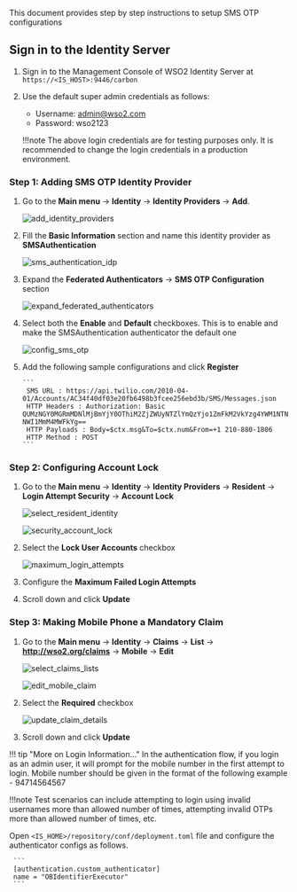 This document provides step by step instructions to setup SMS OTP configurations

## Sign in to the Identity Server

1. Sign in to the Management Console of WSO2 Identity Server at `https://<IS_HOST>:9446/carbon`

2. Use the default super admin credentials as follows:
    - Username: admin@wso2.com
    - Password: wso2123

    !!!note
        The above login credentials are for testing purposes only. It is recommended to change the login credentials in
        a production environment.

### Step 1: Adding SMS OTP Identity Provider

1. Go to the **Main menu** -> **Identity** -> **Identity Providers** -> **Add**.

      ![add_identity_providers](../assets/img/get-started/quick-start-guide/go-to-add-identity-providers.png)

2. Fill the **Basic Information** section and name this identity provider as **SMSAuthentication**

      ![sms_authentication_idp](../assets/img/get-started/quick-start-guide/sms-authentication-idp.png)

3. Expand the **Federated Authenticators** -> **SMS OTP Configuration** section

      ![expand_federated_authenticators](../assets/img/get-started/quick-start-guide/expand-federated-authenticators.png)

4. Select both the **Enable** and **Default** checkboxes. This is to enable and make the SMSAuthentication authenticator the default one

      ![config_sms_otp](../assets/img/get-started/quick-start-guide/config-sms-otp.png)

5. Add the following sample configurations and click **Register**

       ```
        SMS URL : https://api.twilio.com/2010-04-01/Accounts/AC34f40df03e20fb6498b3fcee256ebd3b/SMS/Messages.json
        HTTP Headers : Authorization: Basic QUMzNGY0MGRmMDNlMjBmYjY0OThiM2ZjZWUyNTZlYmQzYjo1ZmFkM2VkYzg4YWM1NTNiMmFiZjc4 NWI1MmM4MWFkYg==
        HTTP Payloads : Body=$ctx.msg&To=$ctx.num&From=+1 210-880-1806
        HTTP Method : POST
       ```

### Step 2: Configuring Account Lock

1. Go to the **Main menu** -> **Identity** -> **Identity Providers** -> **Resident** -> **Login Attempt Security** -> **Account Lock**

      ![select_resident_identity](../assets/img/get-started/quick-start-guide/go-to-resident-identity-providers.png)

      ![security_account_lock](../assets/img/get-started/quick-start-guide/login-security-account-lock.png)

2. Select the **Lock User Accounts** checkbox

      ![maximum_login_attempts](../assets/img/get-started/quick-start-guide/maximum-failed-login-attempts.png)

3. Configure the **Maximum Failed Login Attempts** 

4. Scroll down and click **Update**

### Step 3: Making Mobile Phone a Mandatory Claim

1. Go to the **Main menu** -> **Identity** -> **Claims** -> **List** -> **http://wso2.org/claims** -> **Mobile** -> **Edit**

      ![select_claims_lists](../assets/img/get-started/quick-start-guide/go-to-claims-lists.png)

      ![edit_mobile_claim](../assets/img/get-started/quick-start-guide/edit-mobile-claim.png)

2. Select the **Required** checkbox

      ![update_claim_details](../assets/img/get-started/quick-start-guide/update-local-claim-details.png)

3. Scroll down and click **Update**

!!! tip "More on Login Information..."
     In the authentication flow, if you login as an admin user, it will prompt for the mobile number in the first
     attempt to login. Mobile number should be given in the format of the following example - 94714564567

!!!note 
     Test  scenarios can include attempting to login using invalid usernames more than allowed number of times, attempting
     invalid OTPs more than allowed number of times, etc.

Open `<IS_HOME>/repository/conf/deployment.toml` file and configure the authenticator configs as follows.

     ```
     [authentication.custom_authenticator]
     name = "OBIdentifierExecutor"
     ```